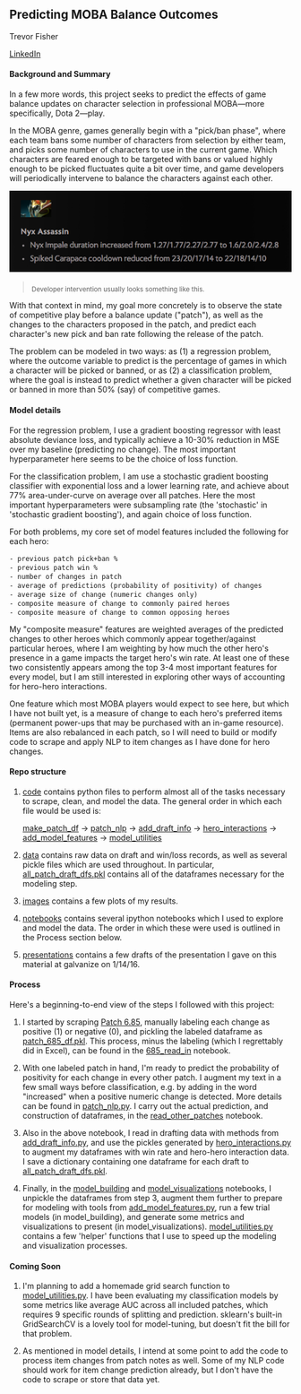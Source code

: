 ## Predicting MOBA Balance Outcomes
Trevor Fisher

[LinkedIn](https://www.linkedin.com/in/trefish)

#### Background and Summary
In a few more words, this project seeks to predict the effects of game balance updates on character selection in professional MOBA—more specifically, Dota 2—play.

In the MOBA genre, games generally begin with a "pick/ban phase", where each team bans some number of characters from selection by either team, and picks some number of characters to use in the current game. Which characters are feared enough to be targeted with bans or valued highly enough to be picked fluctuates quite a bit over time, and game developers will periodically intervene to balance the characters against each other.

![Nyx Nyx Nyx Nyx Nyx](images/nyx_patch_notes.png)
> <sub>Developer intervention usually looks something like this.</sub>

With that context in mind, my goal more concretely is to observe the state of competitive play before a balance update ("patch"), as well as the changes to the characters proposed in the patch, and predict each character's new pick and ban rate following the release of the patch.

The problem can be modeled in two ways: as (1) a regression problem, where the outcome variable to predict is the percentage of games in which a character will be picked or banned, or as (2) a classification problem, where the goal is instead to predict whether a given character will be picked or banned in more than 50% (say) of competitive games.

#### Model details
For the regression problem, I use a gradient boosting regressor with least absolute deviance loss, and typically achieve a 10-30% reduction in MSE over my baseline (predicting no change). The most important hyperparameter here seems to be the choice of loss function.

For the classification problem, I am use a stochastic gradient boosting classifier with exponential loss and a lower learning rate, and achieve about 77% area-under-curve on average over all patches. Here the most important hyperparameters were subsampling rate (the 'stochastic' in 'stochastic gradient boosting'), and again choice of loss function.

For both problems, my core set of model features included the following for each hero:

    - previous patch pick+ban %
    - previous patch win %
    - number of changes in patch
    - average of predictions (probability of positivity) of changes
    - average size of change (numeric changes only)
    - composite measure of change to commonly paired heroes
    - composite measure of change to common opposing heroes

My "composite measure" features are weighted averages of the predicted changes to other heroes which commonly appear together/against particular heroes, where I am weighting by how much the other hero's presence in a game impacts the target hero's win rate. At least one of these two consistently appears among the top 3-4 most important features for every model, but I am still interested in exploring other ways of accounting for hero-hero interactions.

One feature which most MOBA players would expect to see here, but which I have not built yet, is a measure of change to each hero's preferred items (permanent power-ups that may be purchased with an in-game resource). Items are also rebalanced in each patch, so I will need to build or modify code to scrape and apply NLP to item changes as I have done for hero changes.

#### Repo structure

1. [code](code/) contains python files to perform almost all of the tasks necessary to scrape, clean, and model the data. The general order in which each file would be used is:

    [make_patch_df](code/make_patch_df.py) -> [patch_nlp](code/patch_nlp.py) -> [add_draft_info](code/add_draft_info.py) -> [hero_interactions](code/hero_interactions.py) -> [add_model_features](code/add_model_features.py) -> [model_utilities](code/model_utilities.py)

2. [data](data/) contains raw data on draft and win/loss records, as well as several pickle files which are used throughout. In particular, [all_patch_draft_dfs.pkl](data/all_patch_draft_dfs.pkl) contains all of the dataframes necessary for the modeling step.

3. [images](images/) contains a few plots of my results.

4. [notebooks](notebooks/) contains several ipython notebooks which I used to explore and model the data. The order in which these were used is outlined in the Process section below.

5. [presentations](presentations/) contains a few drafts of the presentation I gave on this material at galvanize on 1/14/16.


#### Process
Here's a beginning-to-end view of the steps I followed with this project:

1. I started by scraping [Patch 6.85](http://dota2.gamepedia.com/September_24,_2015_Patch), manually labeling each change as positive (1) or negative (0), and pickling the labeled dataframe as [patch_685_df.pkl](data/patch_685_df.pkl). This process, minus the labeling (which I regrettably did in Excel), can be found in the [685_read_in](notebooks/685_read_in.ipynb) notebook.

2. With one labeled patch in hand, I'm ready to predict the probability of positivity for each change in every other patch. I augment my text in a few small ways before classification, e.g. by adding in the word "increased" when a positive numeric change is detected. More details can be found in [patch_nlp.py](code/patch_nlp.py). I carry out the actual prediction, and construction of dataframes, in the  [read_other_patches](notebooks/read_other_patches.ipynb) notebook.

3. Also in the above notebook, I read in drafting data with methods from [add_draft_info.py](code/add_draft_info.py), and use the pickles generated by [hero_interactions.py](code/hero_interactions.py) to augment my dataframes with win rate and hero-hero interaction data. I save a dictionary containing one dataframe for each draft to [all_patch_draft_dfs.pkl](data/all_patch_draft_dfs.pkl).

4. Finally, in the [model_building](notebooks/model_building.ipynb) and [model_visualizations](notebooks/model_visualizations.ipynb) notebooks, I unpickle the dataframes from step 3, augment them further to prepare for modeling with tools from [add_model_features.py](code/add_model_features.py), run a few trial models (in model_building), and generate some metrics and visualizations to present (in model_visualizations). [model_utilities.py](code/model_utilities.py) contains a few 'helper' functions that I use to speed up the modeling and visualization processes.


#### Coming Soon

1. I'm planning to add a homemade grid search function to [model_utilities.py](code/model_utilities.py). I have been evaluating my classification models by some metrics like average AUC across all included patches, which requires 9 specific rounds of splitting and prediction. sklearn's built-in GridSearchCV is a lovely tool for model-tuning, but doesn't fit the bill for that problem.

2. As mentioned in model details, I intend at some point to add the code to process item changes from patch notes as well. Some of my NLP code should work for item change prediction already, but I don't have the code to scrape or store that data yet.
